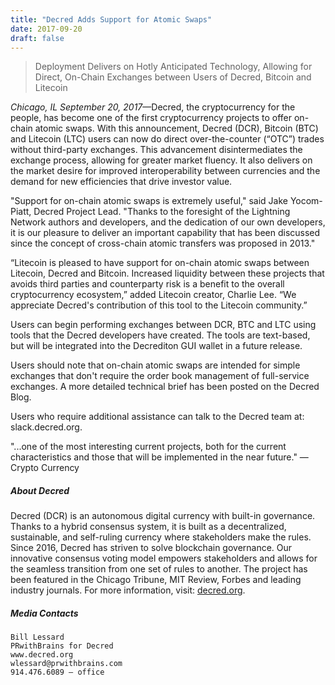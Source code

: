 ```yaml
---
title: "Decred Adds Support for Atomic Swaps"
date: 2017-09-20
draft: false
---
```



> Deployment Delivers on Hotly Anticipated Technology, Allowing for Direct, On-Chain Exchanges between Users of Decred, Bitcoin and Litecoin

_Chicago, IL September 20, 2017_—Decred, the cryptocurrency for the people, has become one of the first cryptocurrency projects to offer on-chain atomic swaps. With this announcement, Decred (DCR), Bitcoin (BTC) and Litecoin (LTC) users can now do direct over-the-counter (“OTC”) trades without third-party exchanges. This advancement disintermediates the exchange process, allowing for greater market fluency. It also delivers on the market desire for improved interoperability between currencies and the demand for new efficiencies that drive investor value.

"Support for on-chain atomic swaps is extremely useful," said Jake Yocom-Piatt, Decred Project Lead. "Thanks to the foresight of the Lightning Network authors and developers, and the dedication of our own developers, it is our pleasure to deliver an important capability that has been discussed since the concept of cross-chain atomic transfers was proposed in 2013."

“Litecoin is pleased to have support for on-chain atomic swaps between Litecoin, Decred and Bitcoin. Increased liquidity between these projects that avoids third parties and counterparty risk is a benefit to the overall cryptocurrency ecosystem,” added Litecoin creator, Charlie Lee. “We appreciate Decred's contribution of this tool to the Litecoin community.”

Users can begin performing exchanges between DCR, BTC and LTC using tools that the Decred developers have created. The tools are text-based, but will be integrated into the Decrediton GUI wallet in a future release.

Users should note that on-chain atomic swaps are intended for simple exchanges that don't require the order book management of full-service exchanges. A more detailed technical brief has been posted on the Decred Blog.

Users who require additional assistance can talk to the Decred team at: slack.decred.org.


"...one of the most interesting current projects, both for the current characteristics and those that will be implemented in the near future." — Crypto Currency




##### About Decred

Decred (DCR) is an autonomous digital currency with built-in governance. Thanks to a hybrid consensus system, it is built as a decentralized, sustainable, and self-ruling currency where stakeholders make the rules. Since 2016, Decred has striven to solve blockchain governance. Our innovative consensus voting model empowers stakeholders and allows for the seamless transition from one set of rules to another. The project has been featured in the Chicago Tribune, MIT Review, Forbes and leading industry journals. For more information, visit: <a target="_blank" rel="noopener noreferrer" href="//decred.org">decred.org</a>.</p>

##### Media Contacts
    Bill Lessard
    PRwithBrains for Decred
    www.decred.org
    wlessard@prwithbrains.com
    914.476.6089 – office


